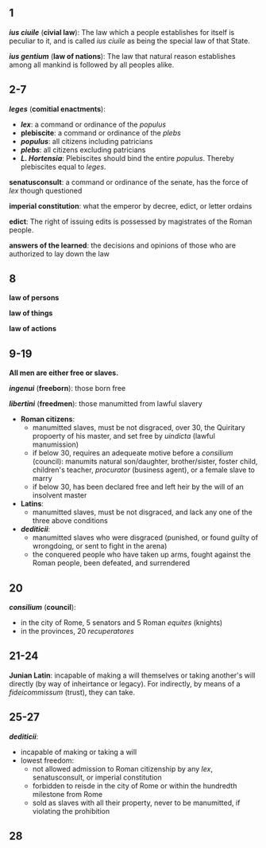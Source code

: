 ## 1

***ius ciuile*** (**civial law**): The law which a people establishes for itself is peculiar to it, and is called *ius ciuile* as being the special law of that State.

***ius gentium*** (**law of nations**): The law that natural reason establishes among all mankind is followed by all peoples alike.

## 2-7

***leges*** (**comitial enactments**):

- ***lex***: a command or ordinance of the *populus*
- **plebiscite**: a command or ordinance of the *plebs*
- ***populus***: all citizens including patricians
- ***plebs***: all citizens excluding patricians
- ***L. Hortensia***: Plebiscites should bind the entire *populus*. Thereby plebiscites equal to *leges*.

**senatusconsult**: a command or ordinance of the senate, has the force of *lex* though questioned

**imperial constitution**: what the emperor by decree, edict, or letter ordains

**edict**: The right of issuing edits is possessed by magistrates of the Roman people.

**answers of the learned**: the decisions and opinions of those who are authorized to lay down the law

## 8

**law of persons**

**law of things**

**law of actions**

## 9-19

**All men are either free or slaves.**

***ingenui*** (**freeborn**): those born free

***libertini*** (**freedmen**): those manumitted from lawful slavery

- **Roman citizens**:
  - manumitted slaves, must be not disgraced, over 30, the Quiritary propoerty of his master, and set free by *uindicta* (lawful manumission)
  - if below 30, requires an adequeate motive before a *consilium* (council): manumits natural son/daughter, brother/sister, foster child, children's teacher, *procurator* (business agent), or a female slave to marry
  - if below 30, has been declared free and left heir by the will of an insolvent master
- **Latins**:
  - manumitted slaves, must be not disgraced, and lack any one of the three above conditions
- ***dediticii***: 
  - manumitted slaves who were disgraced (punished, or found guilty of wrongdoing, or sent to fight in the arena)
  - the conquered people who have taken up arms, fought against the Roman people, been defeated, and surrendered

## 20

***consilium*** (**council**):

- in the city of Rome, 5 senators and 5 Roman *equites* (knights)
- in the provinces, 20 *recuperatores*

## 21-24

**Junian Latin**: incapable of making a will themselves or taking another's will directly (by way of inheirtance or legacy). For indirectly, by means of a *fideicommissum* (trust), they can take.

## 25-27

***dediticii***:

- incapable of making or taking a will
- lowest freedom:
  - not allowed admission to Roman citizenship by any *lex*, senatusconsult, or imperial constitution
  - forbidden to reisde in the city of Rome or within the hundredth milestone from Rome
  - sold as slaves with all their property, never to be manumitted, if violating the prohibition
  
## 28
